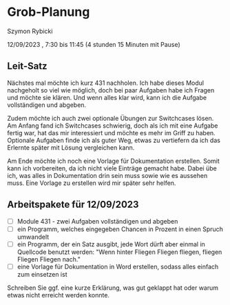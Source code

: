 # Grob-Planung

Szymon Rybicki

12/09/2023 , 7:30 bis 11:45 (4 stunden 15 Minuten mit Pause)

## Leit-Satz
Nächstes mal möchte ich kurz 431 nachholen. Ich habe dieses Modul nachgeholt so viel wie möglich, doch bei paar Aufgaben habe ich Fragen und möchte sie klären. 
Und wenn alles klar wird, kann ich die Aufgabe vollständigen und abgeben.

Zudem möchte ich auch zwei optionale Übungen zur Switchcases lösen. Am Anfang fand ich Switchcases schwierig, doch als ich mit eine Aufgabe fertig war, hat das mir interessiert und möchte es mehr im Griff zu haben. Optionale Aufgaben finde ich als guter Weg, etwas zu vertiefern da ich das Erlernte später mit Lösung vergleichen kann.

Am Ende möchte ich noch eine Vorlage für Dokumentation erstellen. Somit kann ich vorbereiten, da ich nicht viele Einträge gemacht habe. Dabei übe ich, was alles in Dokumentation drin sein muss sowie wie es aussehen muss. Eine Vorlage zu erstellen wird mir später sehr helfen.

## Arbeitspakete für 12/09/2023

- [ ] Module 431 - zwei Aufgaben vollständigen und abgeben
- [ ] ein Programm, welches eingegeben Chancen in Prozent in einen Spruch umwandelt
- [ ] ein Programm, der ein Satz ausgibt, jede Wort dürft aber einmal in Quellcode benutzt werden: "Wenn hinter Fliegen Fliegen fliegen, fliegen Fliegen Fliegen nach."
- [ ] eine Vorlage für Dokumentation in Word erstellen, sodass alles einfach zum einsetzen ist

Schreiben Sie ggf. eine kurze Erklärung, was gut geklappt hat oder warum etwas nicht erreicht werden konnte.
